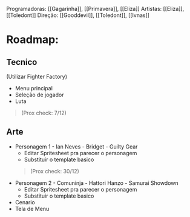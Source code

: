 Programadoras: [[Gagarinha]], [[Primavera]], [[Eliza]]
Artistas: [[Eliza]], [[Toledont]]
Direção: [[Gooddevil]], [[Toledont]], [[Ivnas]]

# Roadmap:
## Tecnico
(Utilizar Fighter Factory)
- Menu principal
- Seleção de jogador
- Luta 
>(Prox check: 7/12)


## Arte
- Personagem 1 - Ian Neves - Bridget - Guilty Gear
	- Editar Spritesheet pra parecer o personagem
	- Substituir o template basico
	>(Prox check: 30/12)
- Personagem 2 - Comuninja - Hattori Hanzo - Samurai Showdown
	- Editar Spritesheet pra parecer o personagem
	- Substituir o template basico
- Cenario
- Tela de Menu